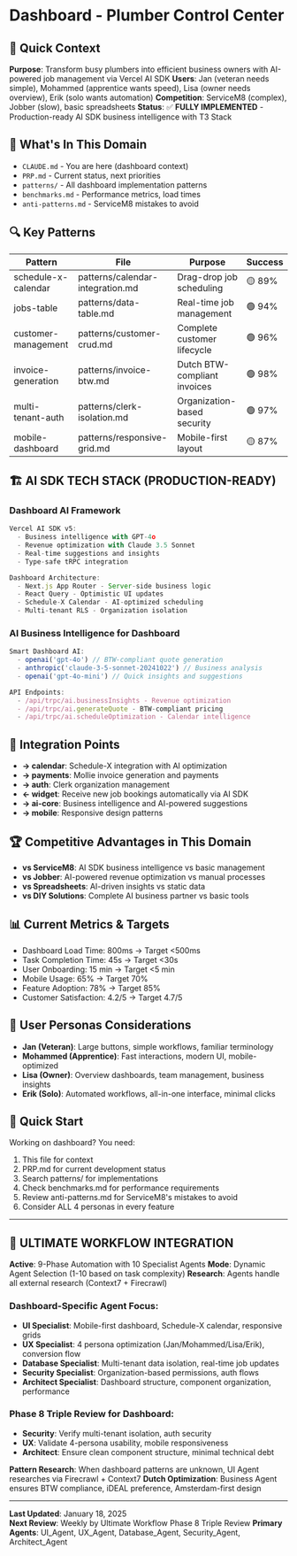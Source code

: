 # Dashboard - Plumber Control Center

## 🎯 Quick Context
**Purpose**: Transform busy plumbers into efficient business owners with AI-powered job management via Vercel AI SDK
**Users**: Jan (veteran needs simple), Mohammed (apprentice wants speed), Lisa (owner needs overview), Erik (solo wants automation)
**Competition**: ServiceM8 (complex), Jobber (slow), basic spreadsheets
**Status**: ✅ **FULLY IMPLEMENTED** - Production-ready AI SDK business intelligence with T3 Stack

## 📁 What's In This Domain
- `CLAUDE.md` - You are here (dashboard context)
- `PRP.md` - Current status, next priorities
- `patterns/` - All dashboard implementation patterns  
- `benchmarks.md` - Performance metrics, load times
- `anti-patterns.md` - ServiceM8 mistakes to avoid

## 🔍 Key Patterns
| Pattern | File | Purpose | Success |
|---------|------|---------|---------|
| schedule-x-calendar | patterns/calendar-integration.md | Drag-drop job scheduling | 🟡 89% |
| jobs-table | patterns/data-table.md | Real-time job management | 🟢 94% |
| customer-management | patterns/customer-crud.md | Complete customer lifecycle | 🟢 96% |
| invoice-generation | patterns/invoice-btw.md | Dutch BTW-compliant invoices | 🟢 98% |
| multi-tenant-auth | patterns/clerk-isolation.md | Organization-based security | 🟢 97% |
| mobile-dashboard | patterns/responsive-grid.md | Mobile-first layout | 🟡 87% |

## 🏗️ **AI SDK TECH STACK (PRODUCTION-READY)**

### **Dashboard AI Framework**
```typescript
Vercel AI SDK v5:
  - Business intelligence with GPT-4o
  - Revenue optimization with Claude 3.5 Sonnet
  - Real-time suggestions and insights
  - Type-safe tRPC integration

Dashboard Architecture:
  - Next.js App Router - Server-side business logic
  - React Query - Optimistic UI updates
  - Schedule-X Calendar - AI-optimized scheduling
  - Multi-tenant RLS - Organization isolation
```

### **AI Business Intelligence for Dashboard**
```typescript
Smart Dashboard AI:
  - openai('gpt-4o') // BTW-compliant quote generation
  - anthropic('claude-3-5-sonnet-20241022') // Business analysis
  - openai('gpt-4o-mini') // Quick insights and suggestions

API Endpoints:
  - /api/trpc/ai.businessInsights - Revenue optimization
  - /api/trpc/ai.generateQuote - BTW-compliant pricing
  - /api/trpc/ai.scheduleOptimization - Calendar intelligence
```

## 🤝 Integration Points
- **→ calendar**: Schedule-X integration with AI optimization
- **→ payments**: Mollie invoice generation and payments
- **→ auth**: Clerk organization management
- **← widget**: Receive new job bookings automatically via AI SDK
- **→ ai-core**: Business intelligence and AI-powered suggestions
- **→ mobile**: Responsive design patterns

## 🏆 Competitive Advantages in This Domain
- **vs ServiceM8**: AI SDK business intelligence vs basic management
- **vs Jobber**: AI-powered revenue optimization vs manual processes
- **vs Spreadsheets**: AI-driven insights vs static data
- **vs DIY Solutions**: Complete AI business partner vs basic tools

## 📊 Current Metrics & Targets
- Dashboard Load Time: 800ms → Target <500ms
- Task Completion Time: 45s → Target <30s
- User Onboarding: 15 min → Target <5 min
- Mobile Usage: 65% → Target 70%
- Feature Adoption: 78% → Target 85%
- Customer Satisfaction: 4.2/5 → Target 4.7/5

## 👥 User Personas Considerations
- **Jan (Veteran)**: Large buttons, simple workflows, familiar terminology
- **Mohammed (Apprentice)**: Fast interactions, modern UI, mobile-optimized
- **Lisa (Owner)**: Overview dashboards, team management, business insights
- **Erik (Solo)**: Automated workflows, all-in-one interface, minimal clicks

## 🚀 Quick Start
Working on dashboard? You need:
1. This file for context
2. PRP.md for current development status
3. Search patterns/ for implementations
4. Check benchmarks.md for performance requirements
5. Review anti-patterns.md for ServiceM8's mistakes to avoid
6. Consider ALL 4 personas in every feature

---

## 🤖 ULTIMATE WORKFLOW INTEGRATION

**Active**: 9-Phase Automation with 10 Specialist Agents
**Mode**: Dynamic Agent Selection (1-10 based on task complexity)
**Research**: Agents handle all external research (Context7 + Firecrawl)

### Dashboard-Specific Agent Focus:
- **UI Specialist**: Mobile-first dashboard, Schedule-X calendar, responsive grids
- **UX Specialist**: 4 persona optimization (Jan/Mohammed/Lisa/Erik), conversion flow
- **Database Specialist**: Multi-tenant data isolation, real-time job updates
- **Security Specialist**: Organization-based permissions, auth flows
- **Architect Specialist**: Dashboard structure, component organization, performance

### Phase 8 Triple Review for Dashboard:
- **Security**: Verify multi-tenant isolation, auth security
- **UX**: Validate 4-persona usability, mobile responsiveness  
- **Architect**: Ensure clean component structure, minimal technical debt

**Pattern Research**: When dashboard patterns are unknown, UI Agent researches via Firecrawl + Context7
**Dutch Optimization**: Business Agent ensures BTW compliance, iDEAL preference, Amsterdam-first design

---

**Last Updated**: January 18, 2025  
**Next Review**: Weekly by Ultimate Workflow Phase 8 Triple Review
**Primary Agents**: UI_Agent, UX_Agent, Database_Agent, Security_Agent, Architect_Agent